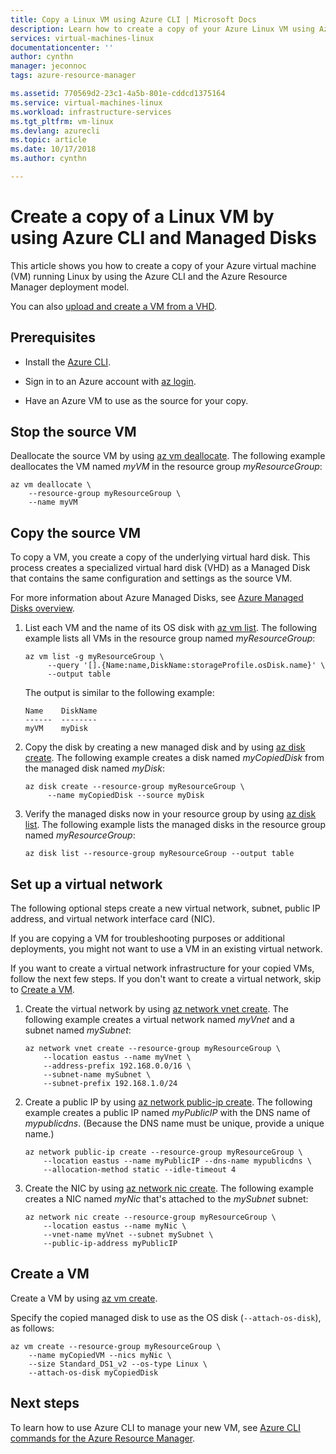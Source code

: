 ```yaml
---
title: Copy a Linux VM using Azure CLI | Microsoft Docs 
description: Learn how to create a copy of your Azure Linux VM using Azure CLI and Managed Disks. 
services: virtual-machines-linux
documentationcenter: ''
author: cynthn
manager: jeconnoc
tags: azure-resource-manager

ms.assetid: 770569d2-23c1-4a5b-801e-cddcd1375164
ms.service: virtual-machines-linux
ms.workload: infrastructure-services
ms.tgt_pltfrm: vm-linux
ms.devlang: azurecli
ms.topic: article
ms.date: 10/17/2018
ms.author: cynthn

---
```


# Create a copy of a Linux VM by using Azure CLI and Managed Disks

This article shows you how to create a copy of your Azure virtual machine (VM) running Linux by using the Azure CLI and the Azure Resource Manager deployment model. 

You can also [upload and create a VM from a VHD](upload-vhd.md?toc=%2fazure%2fvirtual-machines%2flinux%2ftoc.json).

## Prerequisites

-   Install the [Azure CLI](/cli/azure/install-az-cli2).

-   Sign in to an Azure account with [az login](/cli/azure/reference-index#az-login).

-   Have an Azure VM to use as the source for your copy.

## Stop the source VM

Deallocate the source VM by using [az vm deallocate](/cli/azure/vm#az-vm-deallocate).
The following example deallocates the VM named *myVM* in the resource group
*myResourceGroup*:

```azurecli
az vm deallocate \
    --resource-group myResourceGroup \
	--name myVM
```

## Copy the source VM

To copy a VM, you create a copy of the underlying virtual hard disk. This
process creates a specialized virtual hard disk (VHD) as a Managed Disk that contains the same configuration and
settings as the source VM.

For more information about Azure Managed Disks, see [Azure Managed Disks
overview](../windows/managed-disks-overview.md). 

1.  List each VM and the name of its OS disk with [az vm
    list](/cli/azure/vm#az-vm-list). The following example lists all VMs in the
    resource group named *myResourceGroup*:
	
	```azurecli
	az vm list -g myResourceGroup \
	     --query '[].{Name:name,DiskName:storageProfile.osDisk.name}' \
		 --output table
	```

    The output is similar to the following example:

	```azurecli
	Name    DiskName
	------  --------
	myVM    myDisk
	```

1.  Copy the disk by creating a new managed disk and by using [az disk
    create](/cli/azure/disk#az-disk-create). The following example creates a disk named
    *myCopiedDisk* from the managed disk named *myDisk*:

	```azurecli
	az disk create --resource-group myResourceGroup \
	     --name myCopiedDisk --source myDisk
	``` 

1.  Verify the managed disks now in your resource group by using [az disk
    list](/cli/azure/disk#az-disk-list). The following example lists the managed disks
    in the resource group named *myResourceGroup*:

	```azurecli
	az disk list --resource-group myResourceGroup --output table
	```


## Set up a virtual network

The following optional steps create a new virtual network, subnet, public IP
address, and virtual network interface card (NIC).

If you are copying a VM for troubleshooting purposes or additional deployments,
you might not want to use a VM in an existing virtual network.

If you want to create a virtual network infrastructure for your copied VMs,
follow the next few steps. If you don't want to create a virtual network, skip
to [Create a VM](#create-a-vm).

1.  Create the virtual network by using [az network vnet
    create](/cli/azure/network/vnet#az-network-vnet-create). The following example creates a
    virtual network named *myVnet* and a subnet named *mySubnet*:

	```azurecli
	az network vnet create --resource-group myResourceGroup \
	    --location eastus --name myVnet \
		--address-prefix 192.168.0.0/16 \
		--subnet-name mySubnet \
		--subnet-prefix 192.168.1.0/24
	```

1.  Create a public IP by using [az network public-ip
    create](/cli/azure/network/public-ip#az-network-public-ip-create). The following example creates
    a public IP named *myPublicIP* with the DNS name of *mypublicdns*. (Because the DNS
    name must be unique, provide a unique name.)

	```azurecli
	az network public-ip create --resource-group myResourceGroup \
	    --location eastus --name myPublicIP --dns-name mypublicdns \
		--allocation-method static --idle-timeout 4
	```

1.  Create the NIC by using [az network nic create](/cli/azure/network/nic#az-network-nic-create).
    The following example creates a NIC named *myNic* that's attached to the
    *mySubnet* subnet:

	```azurecli
	az network nic create --resource-group myResourceGroup \
	    --location eastus --name myNic \
		--vnet-name myVnet --subnet mySubnet \
		--public-ip-address myPublicIP
	```

## Create a VM

Create a VM by using [az vm create](/cli/azure/vm#az-vm-create).

Specify the copied managed disk to use as the OS disk (`--attach-os-disk`), as
follows:

```azurecli
az vm create --resource-group myResourceGroup \
    --name myCopiedVM --nics myNic \
	--size Standard_DS1_v2 --os-type Linux \
    --attach-os-disk myCopiedDisk
```

## Next steps

To learn how to use Azure CLI to manage your new VM, see [Azure CLI commands for
the Azure Resource Manager](../azure-cli-arm-commands.md).
